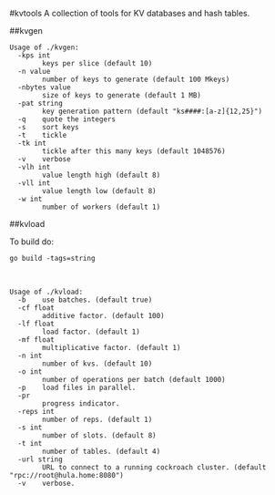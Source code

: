 #kvtools
A collection of tools for KV databases and hash tables.

##kvgen

	Usage of ./kvgen:
	  -kps int
	    	keys per slice (default 10)
	  -n value
	    	number of keys to generate (default 100 Mkeys)
	  -nbytes value
	    	size of keys to generate (default 1 MB)
	  -pat string
	    	key generation pattern (default "ks####:[a-z]{12,25}")
	  -q	quote the integers
	  -s	sort keys
	  -t	tickle
	  -tk int
	    	tickle after this many keys (default 1048576)
	  -v	verbose
	  -vlh int
	    	value length high (default 8)
	  -vll int
	    	value length low (default 8)
	  -w int
	    	number of workers (default 1)


##kvload

To build do:

	go build -tags=string   
 

	Usage of ./kvload:
	  -b	use batches. (default true)
	  -cf float
	    	additive factor. (default 100)
	  -lf float
	    	load factor. (default 1)
	  -mf float
	    	multiplicative factor. (default 1)
	  -n int
	    	number of kvs. (default 10)
	  -o int
	    	number of operations per batch (default 1000)
	  -p	load files in parallel.
	  -pr
	    	progress indicator.
	  -reps int
	    	number of reps. (default 1)
	  -s int
	    	number of slots. (default 8)
	  -t int
	    	number of tables. (default 4)
	  -url string
	    	URL to connect to a running cockroach cluster. (default "rpc://root@hula.home:8080")
	  -v	verbose.
